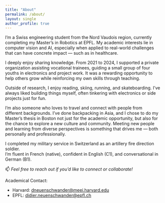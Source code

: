 ```yaml
---
title: "About"
permalink: /about/
layout: single
author_profile: true
---
```


I’m a Swiss engineering student from the Nord Vaudois region, currently completing my Master’s in Robotics at EPFL. My academic interests lie in computer vision and AI, especially when applied to real-world challenges that can have concrete impact — such as in healthcare.

I deeply enjoy sharing knowledge. From 2021 to 2024, I supported a private organization assisting vocational trainees, guiding a small group of four youths in electronics and project work. It was a rewarding opportunity to help others grow while reinforcing my own skills through teaching.

Outside of research, I enjoy reading, skiing, running, and skateboarding. I’ve always liked building things myself, often tinkering with electronics or side projects just for fun.

I’m also someone who loves to travel and connect with people from different backgrounds. I’ve done backpacking in Asia, and I chose to do my Master’s thesis in Boston not just for the academic opportunity, but also for the chance to explore a new culture and community. Meeting new people and learning from diverse perspectives is something that drives me — both personally and professionally.

I completed my military service in Switzerland as an artillery fire direction soldier.  
I’m fluent in French (native), confident in English (C1), and conversational in German (B1).

📫 *Feel free to reach out if you’d like to connect or collaborate!*

Academical Contact:  
- Harvard: [dneuenschwander@meei.harvard.edu](mailto:dneuenschwander@meei.harvard.edu)  
- EPFL: [didier.neuenschwander@epfl.ch](mailto:didier.neuenschwander@epfl.ch)
